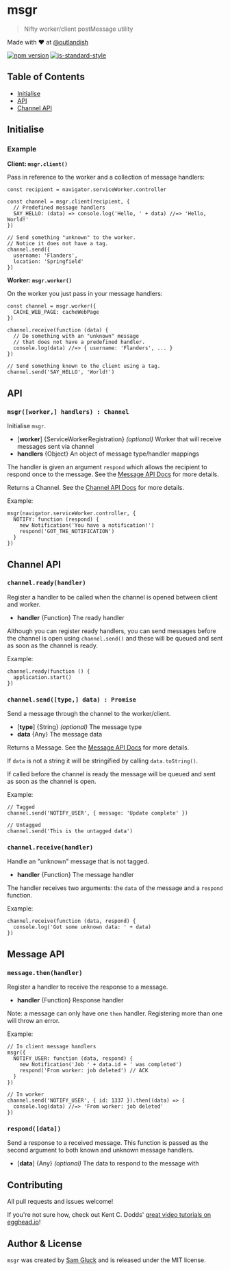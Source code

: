 # msgr

> Nifty worker/client postMessage utility

Made with ❤ at [@outlandish](http://www.twitter.com/outlandish)

<a href="http://badge.fury.io/js/msgr"><img alt="npm version" src="https://badge.fury.io/js/msgr.svg"></a>
[![js-standard-style](https://img.shields.io/badge/code%20style-standard-brightgreen.svg)](http://standardjs.com/)

## Table of Contents

- [Initialise](#initialise)
- [API](#api)
- [Channel API](#channel-api)

## Initialise

### Example

__Client: `msgr.client()`__

Pass in reference to the worker and a collection of message handlers:

    const recipient = navigator.serviceWorker.controller

    const channel = msgr.client(recipient, {
      // Predefined message handlers
      SAY_HELLO: (data) => console.log('Hello, ' + data) //=> 'Hello, World!'
    })

    // Send something "unknown" to the worker.
    // Notice it does not have a tag.
    channel.send({
      username: 'Flanders',
      location: 'Springfield'
    })

__Worker: `msgr.worker()`__

On the worker you just pass in your message handlers:

    const channel = msgr.worker({
      CACHE_WEB_PAGE: cacheWebPage
    })

    channel.receive(function (data) {
      // Do something with an "unknown" message
      // that does not have a predefined handler.
      console.log(data) //=> { username: 'Flanders', ... }
    })

    // Send something known to the client using a tag.
    channel.send('SAY_HELLO', 'World!')

## API

### `msgr([worker,] handlers) : Channel`

Initialise `msgr`.

- [__worker__] {ServiceWorkerRegistration} _(optional)_ Worker that will receive messages sent via channel
- __handlers__ {Object} An object of message type/handler mappings

The handler is given an argument `respond` which allows the recipient to respond once to the message.
See the [Message API Docs](#message-api) for more details.

Returns a Channel. See the [Channel API Docs](#channel-api) for more details.

Example:

    msgr(navigator.serviceWorker.controller, {
      NOTIFY: function (respond) {
        new Notification('You have a notification!')
        respond('GOT_THE_NOTIFICATION')
      }
    })

## Channel API

### `channel.ready(handler)`

Register a handler to be called when the channel is opened between client and worker.

- __handler__ {Function} The ready handler

Although you can register ready handlers, you can send messages before the channel is open using
`channel.send()` and these will be queued and sent as soon as the channel is ready.

Example:

    channel.ready(function () {
      application.start()
    })

### `channel.send([type,] data) : Promise`

Send a message through the channel to the worker/client.

- [__type__] {String} _(optional)_ The message type
- __data__ {Any} The message data

Returns a Message. See the [Message API Docs](#message-api) for more details.

If `data` is not a string it will be stringified by calling `data.toString()`.

If called before the channel is ready the message will be queued and sent as soon as the channel is open.

Example:

    // Tagged
    channel.send('NOTIFY_USER', { message: 'Update complete' })

    // Untagged
    channel.send('This is the untagged data')

### `channel.receive(handler)`

Handle an "unknown" message that is not tagged.

- __handler__ {Function} The message handler

The handler receives two arguments: the `data` of the message and a `respond` function.

Example:

    channel.receive(function (data, respond) {
      console.log('Got some unknown data: ' + data)
    })

## Message API

### `message.then(handler)`

Register a handler to receive the response to a message.

- __handler__ {Function} Response handler

Note: a message can only have one `then` handler. Registering more than one will throw an error.

Example:

    // In client message handlers
    msgr({
      NOTIFY_USER: function (data, respond) {
        new Notification('Job ' + data.id + ' was completed')
        respond('From worker: job deleted') // ACK
      }
    })

    // In worker
    channel.send('NOTIFY_USER', { id: 1337 }).then((data) => {
      console.log(data) //=> 'From worker: job deleted'
    })

### `respond([data])`

Send a response to a received message.
This function is passed as the second argument to both known and unknown message handlers.

- [__data__] {Any} _(optional)_ The data to respond to the message with

## Contributing

All pull requests and issues welcome!

If you're not sure how, check out Kent C. Dodds'
[great video tutorials on egghead.io](https://egghead.io/lessons/javascript-identifying-how-to-contribute-to-an-open-source-project-on-github)!

## Author & License

`msgr` was created by [Sam Gluck](https://twitter.com/sdgluck) and is released under the MIT license.

